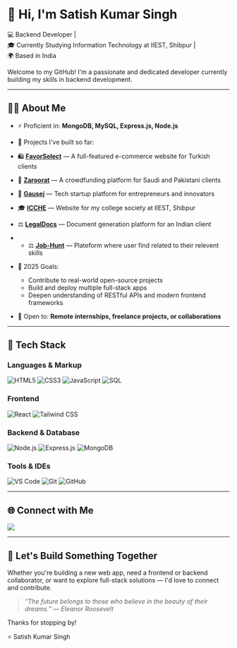 # 👋 Hi, I'm Satish Kumar Singh

💻 Backend Developer |  
🎓 Currently Studying Information Technology at IIEST, Shibpur |  
🌍 Based in India

Welcome to my GitHub! I'm a passionate and dedicated developer currently building my skills in backend development.

---

## 👨‍💻 About Me

- ⚡ Proficient in: **MongoDB, MySQL, Express.js, Node.js**
- 🚀 Projects I've built so far:
 - 🛍️ <a href="https://favorselect.com" target="_blank" rel="noopener noreferrer"><strong>FavorSelect</strong></a> — A full-featured e-commerce website for Turkish clients  
- 💸 <a href="https://zaroorat.xyz" target="_blank" rel="noopener noreferrer"><strong>Zaroorat</strong></a> — A crowdfunding platform for Saudi and Pakistani clients  
- 🚀 <a href="https://gausej.tech" target="_blank" rel="noopener noreferrer"><strong>Gausej</strong></a> — Tech startup platform for entrepreneurs and innovators  
- 🎓 <a href="https://icche.vercel.app" target="_blank" rel="noopener noreferrer"><strong>ICCHE</strong></a> — Website for my college society at IIEST, Shibpur  
- ⚖️ <a href="https://probateform.pixtbit.me" target="_blank" rel="noopener noreferrer"><strong>LegalDocs</strong></a> — Document generation platform for an Indian client
- - ⚖️ <a href="https://satishdev.me" target="_blank" rel="noopener noreferrer"><strong>Job-Hunt</strong></a> — Plateform where user find related to their relevent skills


- 🎯 2025 Goals:
  - Contribute to real-world open-source projects
  - Build and deploy multiple full-stack apps
  - Deepen understanding of RESTful APIs and modern frontend frameworks

- 🤝 Open to: **Remote internships, freelance projects, or collaborations**

---

## 🧰 Tech Stack

### **Languages & Markup**
![HTML5](https://img.shields.io/badge/HTML5-e34c26?style=flat-square&logo=html5&logoColor=white)
![CSS3](https://img.shields.io/badge/CSS3-264de4?style=flat-square&logo=css3&logoColor=white)
![JavaScript](https://img.shields.io/badge/JavaScript-f7df1e?style=flat-square&logo=javascript&logoColor=black)
![SQL](https://img.shields.io/badge/SQL-4479A1?style=flat-square&logo=postgresql&logoColor=white)

### **Frontend**
![React](https://img.shields.io/badge/React-61dafb?style=flat-square&logo=react&logoColor=black)
![Tailwind CSS](https://img.shields.io/badge/Tailwind_CSS-38bdf8?style=flat-square&logo=tailwind-css&logoColor=white)

### **Backend & Database**
![Node.js](https://img.shields.io/badge/Node.js-339933?style=flat-square&logo=node.js&logoColor=white)
![Express.js](https://img.shields.io/badge/Express.js-404d59?style=flat-square&logo=express&logoColor=white)
![MongoDB](https://img.shields.io/badge/MongoDB-47A248?style=flat-square&logo=mongodb&logoColor=white)

### **Tools & IDEs**
![VS Code](https://img.shields.io/badge/VS_Code-007acc?style=flat-square&logo=visual-studio-code&logoColor=white)
![Git](https://img.shields.io/badge/Git-F05032?style=flat-square&logo=git&logoColor=white)
![GitHub](https://img.shields.io/badge/GitHub-181717?style=flat-square&logo=github&logoColor=white)

---

## 🌐 Connect with Me

<p align="left">
  <a href="https://www.linkedin.com/in/satish-singh-8b1786273" target="_blank">
    <img src="https://img.shields.io/badge/LinkedIn-0077B5?style=flat-square&logo=linkedin&logoColor=white" />
  </a>
</p>

---

## 📢 Let's Build Something Together

Whether you're building a new web app, need a frontend or backend collaborator, or want to explore full-stack solutions — I'd love to connect and contribute.

> _“The future belongs to those who believe in the beauty of their dreams.” — Eleanor Roosevelt_

Thanks for stopping by!

⭐ Satish Kumar Singh
